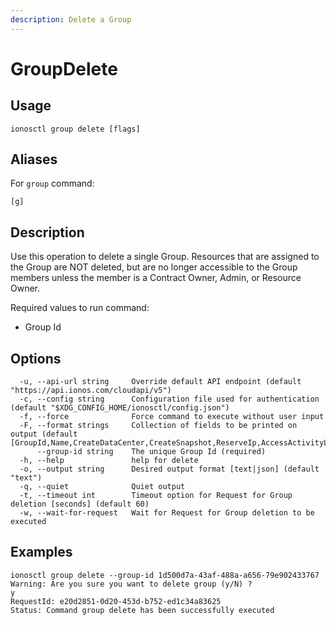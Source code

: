 ```yaml
---
description: Delete a Group
---
```


# GroupDelete

## Usage

```text
ionosctl group delete [flags]
```

## Aliases

For `group` command:
```text
[g]
```

## Description

Use this operation to delete a single Group. Resources that are assigned to the Group are NOT deleted, but are no longer accessible to the Group members unless the member is a Contract Owner, Admin, or Resource Owner.

Required values to run command:

* Group Id

## Options

```text
  -u, --api-url string     Override default API endpoint (default "https://api.ionos.com/cloudapi/v5")
  -c, --config string      Configuration file used for authentication (default "$XDG_CONFIG_HOME/ionosctl/config.json")
  -f, --force              Force command to execute without user input
  -F, --format strings     Collection of fields to be printed on output (default [GroupId,Name,CreateDataCenter,CreateSnapshot,ReserveIp,AccessActivityLog,CreatePcc,S3Privilege,CreateBackupUnit,CreateInternetAccess,CreateK8s])
      --group-id string    The unique Group Id (required)
  -h, --help               help for delete
  -o, --output string      Desired output format [text|json] (default "text")
  -q, --quiet              Quiet output
  -t, --timeout int        Timeout option for Request for Group deletion [seconds] (default 60)
  -w, --wait-for-request   Wait for Request for Group deletion to be executed
```

## Examples

```text
ionosctl group delete --group-id 1d500d7a-43af-488a-a656-79e902433767 
Warning: Are you sure you want to delete group (y/N) ? 
y
RequestId: e20d2851-0d20-453d-b752-ed1c34a83625
Status: Command group delete has been successfully executed
```

